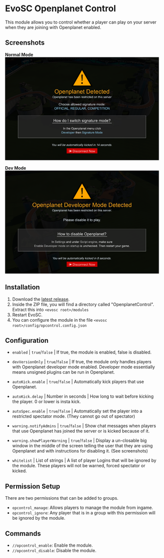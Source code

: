 # EvoSC Openplanet Control

This module allows you to control whether a player can play on your server when they are joining with Openplanet enabled.

## Screenshots
**Normal Mode**
![Normal Mode](images/mode_default.png)

**Dev Mode**
![Dev Mode](images/mode_dev.png)

## Installation

1. Download the [latest release](https://github.com/snixtho/EvoSC-OpenplanetControl/releases/latest/download/OpenplanetControl.zip).
2. Inside the ZIP file, you will find a directory called "OpenplanetControl". Extract this into `<evosc root>/modules`
3. Restart EvoSC.
4. You can configure the module in the file `<evosc root>/config/opcontrol.config.json`

## Configuration

- `enabled` | `true`/`false` | If true, the module is enabled, false is disabled.
- `devVersionOnly` | `true`/`false` | If true, the module only handles players with Openplanet developer mode enabled. Developer mode essentially means unsigned plugins can be run in Openplanet.

- `autoKick.enable` | `true`/`false` | Automatically kick players that use Openplanet.
- `autoKick.delay` | Number in seconds | How long to wait before kicking the player. 0 or lower is insta kick.

- `autoSpec.enable` | `true`/`false` | Automatically set the player into a restricted spectator mode. (They cannot go out of spectator)

- `warning.notifyAdmins` | `true`/`false` | Show chat messages when players that use Openplanet has joined the server or is kicked because of it.
- `warning.showPlayerWarning` | `true`/`false` | Display a un-closable big window in the middle of the screen telling the user that they are using Openplanet and with instructions for disabling it. (See screenshots)

- `whitelist` | List of strings | A list of player Logins that will be ignored by the module. These players will not be warned, forced spectator or kicked.

## Permission Setup
There are two permissions that can be added to groups.

- `opcontrol_manage`: Allows players to manage the module from ingame.
- `opcontrol_ignore`: Any player that is in a group with this permission will be ignored by the module.

## Commands

- `//opcontrol_enable`: Enable the module.
- `//opcontrol_disable`: Disable the module.
